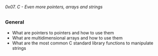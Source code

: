###### 0x07. C - Even more pointers, arrays and strings
### General
* What are pointers to pointers and how to use them
* What are multidimensional arrays and how to use them
* What are the most common C standard library functions to manipulate strings
